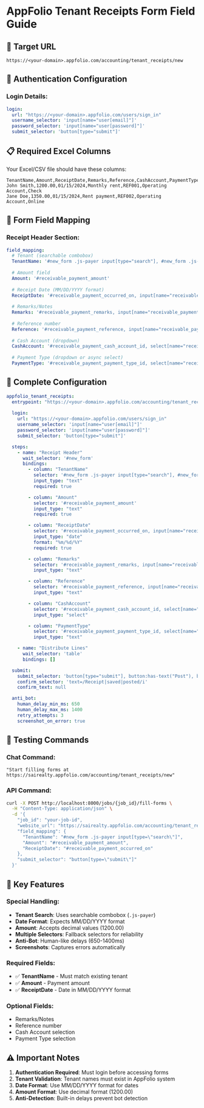 # AppFolio Tenant Receipts Form Field Guide

## 🎯 Target URL
`https://<your-domain>.appfolio.com/accounting/tenant_receipts/new`

## 🔐 Authentication Configuration

### Login Details:
```yaml
login:
  url: "https://<your-domain>.appfolio.com/users/sign_in"
  username_selector: 'input[name="user[email]"]'
  password_selector: 'input[name="user[password]"]'
  submit_selector: 'button[type="submit"]'
```

## 📋 Required Excel Columns

Your Excel/CSV file should have these columns:

```csv
TenantName,Amount,ReceiptDate,Remarks,Reference,CashAccount,PaymentType
John Smith,1200.00,01/15/2024,Monthly rent,REF001,Operating Account,Check
Jane Doe,1350.00,01/15/2024,Rent payment,REF002,Operating Account,Online
```

## 🔧 Form Field Mapping

### Receipt Header Section:
```yaml
field_mapping:
  # Tenant (searchable combobox)
  TenantName: '#new_form .js-payer input[type="search"], #new_form .js-payer input[type="text"]'
  
  # Amount field
  Amount: '#receivable_payment_amount'
  
  # Receipt Date (MM/DD/YYYY format)
  ReceiptDate: '#receivable_payment_occurred_on, input[name="receivable_payment[occurred_on]"]'
  
  # Remarks/Notes
  Remarks: '#receivable_payment_remarks, input[name="receivable_payment[remarks]"], textarea[name="receivable_payment[remarks]"]'
  
  # Reference number
  Reference: '#receivable_payment_reference, input[name="receivable_payment[reference]"]'
  
  # Cash Account (dropdown)
  CashAccount: '#receivable_payment_cash_account_id, select[name="receivable_payment[cash_account_id]"]'
  
  # Payment Type (dropdown or async select)
  PaymentType: '#receivable_payment_payment_type_id, select[name="receivable_payment[payment_type_id]"], [aria-label="Payment Type"] input'
```

## 🚀 Complete Configuration

```yaml
appfolio_tenant_receipts:
  entrypoint: "https://<your-domain>.appfolio.com/accounting/tenant_receipts/new"
  
  login:
    url: "https://<your-domain>.appfolio.com/users/sign_in"
    username_selector: 'input[name="user[email]"]'
    password_selector: 'input[name="user[password]"]'
    submit_selector: 'button[type="submit"]'

  steps:
    - name: "Receipt Header"
      wait_selector: '#new_form'
      bindings:
        - column: "TenantName"
          selector: '#new_form .js-payer input[type="search"], #new_form .js-payer input[type="text"]'
          input_type: "text"
          required: true

        - column: "Amount"
          selector: '#receivable_payment_amount'
          input_type: "text"
          required: true

        - column: "ReceiptDate"
          selector: '#receivable_payment_occurred_on, input[name="receivable_payment[occurred_on]"]'
          input_type: "date"
          format: "%m/%d/%Y"
          required: true

        - column: "Remarks"
          selector: '#receivable_payment_remarks, input[name="receivable_payment[remarks]"], textarea[name="receivable_payment[remarks]"]'
          input_type: "text"

        - column: "Reference"
          selector: '#receivable_payment_reference, input[name="receivable_payment[reference]"]'
          input_type: "text"

        - column: "CashAccount"
          selector: '#receivable_payment_cash_account_id, select[name="receivable_payment[cash_account_id]"]'
          input_type: "select"

        - column: "PaymentType"
          selector: '#receivable_payment_payment_type_id, select[name="receivable_payment[payment_type_id]"], [aria-label="Payment Type"] input'
          input_type: "text"

    - name: "Distribute Lines"
      wait_selector: 'table'
      bindings: []

  submit:
    submit_selector: 'button[type="submit"], button:has-text("Post"), button:has-text("Save")'
    confirm_selector: 'text=/Receipt|saved|posted/i'
    confirm_text: null

  anti_bot:
    human_delay_min_ms: 650
    human_delay_max_ms: 1400
    retry_attempts: 3
    screenshot_on_error: true
```

## 🧪 Testing Commands

### Chat Command:
```
"Start filling forms at https://sairealty.appfolio.com/accounting/tenant_receipts/new"
```

### API Command:
```bash
curl -X POST http://localhost:8000/jobs/{job_id}/fill-forms \
  -H "Content-Type: application/json" \
  -d '{
    "job_id": "your-job-id",
    "website_url": "https://sairealty.appfolio.com/accounting/tenant_receipts/new",
    "field_mapping": {
      "TenantName": "#new_form .js-payer input[type=\"search\"]",
      "Amount": "#receivable_payment_amount",
      "ReceiptDate": "#receivable_payment_occurred_on"
    },
    "submit_selector": "button[type=\"submit\"]"
  }'
```

## 📝 Key Features

### Special Handling:
- **Tenant Search**: Uses searchable combobox (`.js-payer`)
- **Date Format**: Expects MM/DD/YYYY format
- **Amount**: Accepts decimal values (1200.00)
- **Multiple Selectors**: Fallback selectors for reliability
- **Anti-Bot**: Human-like delays (650-1400ms)
- **Screenshots**: Captures errors automatically

### Required Fields:
- ✅ **TenantName** - Must match existing tenant
- ✅ **Amount** - Payment amount  
- ✅ **ReceiptDate** - Date in MM/DD/YYYY format

### Optional Fields:
- Remarks/Notes
- Reference number
- Cash Account selection
- Payment Type selection

## ⚠️ Important Notes

1. **Authentication Required**: Must login before accessing forms
2. **Tenant Validation**: Tenant names must exist in AppFolio system
3. **Date Format**: Use MM/DD/YYYY format for dates
4. **Amount Format**: Use decimal format (1200.00)
5. **Anti-Detection**: Built-in delays prevent bot detection
